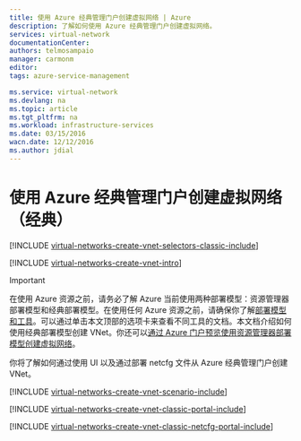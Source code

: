 ```yaml
---
title: 使用 Azure 经典管理门户创建虚拟网络 | Azure
description: 了解如何使用 Azure 经典管理门户创建虚拟网络。
services: virtual-network
documentationCenter: 
authors: telmosampaio
manager: carmonm
editor: 
tags: azure-service-management

ms.service: virtual-network
ms.devlang: na
ms.topic: article
ms.tgt_pltfrm: na
ms.workload: infrastructure-services
ms.date: 03/15/2016
wacn.date: 12/12/2016
ms.author: jdial
---
```


# 使用 Azure 经典管理门户创建虚拟网络（经典）

[!INCLUDE [virtual-networks-create-vnet-selectors-classic-include](../../includes/virtual-networks-create-vnet-selectors-classic-include.md)]

[!INCLUDE [virtual-networks-create-vnet-intro](../../includes/virtual-networks-create-vnet-intro-include.md)]

>[!IMPORTANT]
>在使用 Azure 资源之前，请务必了解 Azure 当前使用两种部署模型：资源管理器部署模型和经典部署模型。在使用任何 Azure 资源之前，请确保你了解[部署模型和工具](../azure-classic-rm.md)。可以通过单击本文顶部的选项卡来查看不同工具的文档。本文档介绍如何使用经典部署模型创建 VNet。你还可以[通过 Azure 门户预览使用资源管理器部署模型创建虚拟网络](./virtual-networks-create-vnet-arm-pportal.md)。

你将了解如何通过使用 UI 以及通过部署 netcfg 文件从 Azure 经典管理门户创建 VNet。

[!INCLUDE [virtual-networks-create-vnet-scenario-include](../../includes/virtual-networks-create-vnet-scenario-include.md)]

[!INCLUDE [virtual-networks-create-vnet-classic-portal-include](../../includes/virtual-networks-create-vnet-classic-portal-include.md)]

[!INCLUDE [virtual-networks-create-vnet-classic-netcfg-portal-include](../../includes/virtual-networks-create-vnet-classic-netcfg-portal-include.md)]

<!---HONumber=Mooncake_Quality_Review_1118_2016-->